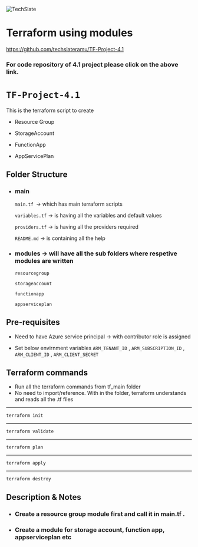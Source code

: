 ![TechSlate](../../global/images/ts.png)

# Terraform using modules

https://github.com/techslateramu/TF-Project-4.1

### For code repository of 4.1 project please click on the above link.

# `TF-Project-4.1`

This is the terraform script to create

- Resource Group

- StorageAccount

- FunctionApp

- AppServicePlan

## Folder Structure

- ### **main** 

    `main.tf `-> which has main terraform scripts

    `variables.tf` -> is having all the variables and default values

    `providers.tf` -> is having all the providers required

    `README.md` -> is containing all the help

- ### **modules**  -> will have all the sub folders where respetive modules are written

    `resourcegroup`

    `storageaccount`

    `functionapp`

    `appserviceplan`


## Pre-requisites

- Need to have Azure service principal -> with contributor role is assigned

- Set below envirnment variables `ARM_TENANT_ID` , `ARM_SUBSCRIPTION_ID` , `ARM_CLIENT_ID` , `ARM_CLIENT_SECRET`  


## Terraform commands

- Run all the terraform commands from tf_main folder
- No need to import/reference. With in the folder, terraform understands and reads all the .tf files
---------

    terraform init
---------
    terraform validate
---------
    terraform plan
---------
    terraform apply
---------
    terraform destroy


## Description & Notes


- ### Create a resource group module first and call it in main.tf .

- ### Create a module for storage account, function app, appserviceplan etc
